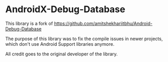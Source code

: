 ﻿# AndroidX-Debug-Database

This library is a fork of https://github.com/amitshekhariitbhu/Android-Debug-Database

The purpose of this library was to fix the compile issues in newer projects, which don't use Android Support libraries anymore.

All credit goes to the original developer of the library.
